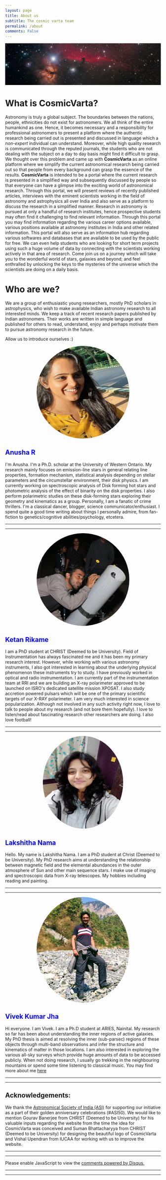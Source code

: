 ```yaml
---
layout: page
title: About us
subtitle: The cosmic varta team
permalink: /about
comments: False
---
```


<img src="assets/images/night_unsplash.jpg">




# What is CosmicVarta?

Astronomy is truly a global subject. The boundaries between the nations, people, ethnicities do not exist for astronomers. We all think of the entire humankind as one. Hence, it becomes necessary and a responsibility for professional astronomers to present a platform where the authentic research being carried out is presented and discussed in language which a *non-expert* individual can understand. Moreover, while high quality research is communicated through the reputed journals, the students who are not dealing with the subject on a day to day basis might find it difficult to grasp.
We thought over this problem and came up with **CosmicVarta** as an online platform where we simplify the current astronomical research being carried out so that people from every background can grasp the essence of the results. **CosmicVarta** is intended to be a portal where the current research is presented in a simplified way and subsequently discussed by people so that everyone can have a glimpse into the exciting world of astronomical research. Through this portal, we will present reviews of recently published articles, interviews with the eminent scientists working in the field of astronomy and astrophysics all over India and also serve as a platform to discuss the research in a simplified manner.
Research in astronomy is pursued at only a handful of research institutes, hence prospective students may often find it challenging to find relevant information. Through this portal you may find information regarding the various career options available, various positions available at astronomy institutes in India and other related information. This portal will also serve as an information hub regarding various softwares and databases that are available to be used by the public for free. We can even help students who are looking for short term projects using such a huge volume of data by connecting with the scientists working actively in that area of research.
Come join us on a journey which will take you to the wonderful world of stars, galaxies and beyond; and feel enthralled by unlocking the keys to the mysteries of the universe which the scientists are doing on a daily basis.



# Who  are we?

 We are a group of enthusiastic young researchers, mostly PhD scholars in astrophysics, who wish to make available lndian astronomy research to all interested minds. We keep a track of recent research papers published by lndian astronomers. Their works are written in simple language and published for others to read, understand, enjoy and perhaps motivate them to pursue astronomy research in the future.




Allow us to introduce ourselves :)


<p align="center">
  <img src="assets/images/anusha.jpg" height="300" width="300" style="border-radius:50%">
</p>


 <h2> <span style="color:blue">Anusha R</span></h2>


I'm Anusha. I'm a Ph.D. scholar at the University of Western Ontario. My research mainly focuses on emission-line stars in general relating line properties, formation mechanism, statistical analysis depending on stellar parameters and the circumstellar environment, their disk physics. I am currently working on spectroscopic analysis of Disk forming hot stars and photometric analysis of the effect of binarity on the disk properties. I also perform polarimetric studies on these disk-forming stars exploring their geometry and kinematics as a group. Personally, I am a fanatic of crime thrillers. I'm a classical dancer, blogger, science communicator/enthusiast. I spend quite a good time writing about things I personally admire, from fan-fiction to genetics/cognitive abilities/psychology, etcetera.

---
---



<p align="center">
  <img src="assets/images/ketan.jpg" height="auto" width="300" style="border-radius:50%">
</p>
<h2> <span style="color:blue">Ketan Rikame</span></h2>


I am a PhD student at CHRIST (Deemed to be University). Field of Instrumentation has always fascinated me and it has been my primary research interest. However, while working with various astronomy instruments, I also got interested in learning about the underlying physical phenomenon these instruments try to study. I have previously worked in optical and radio instrumentation. I am currently part of the instrumentation team at RRI and we are building an X-ray polarimeter approved to be launched on ISRO's dedicated satellite mission XPOSAT. I also study accretion powered pulsars which will be one of the primary scientific targets of our X-RAY polarimeter. I am very much interested in science popularization. Although not involved in any such activity right now, I love to talk to people about my research (and not bore them hopefully). I love to listen/read about fascinating research other researchers are doing. I also love football!


---
---

<p align="center">
  <img src="assets/images/lakshitha.jpg" height="300" width="260" style="border-radius:50%">
</p>
<h2> <span style="color:blue">Lakshitha Nama</span></h2>



Hello. My name is Lakshitha Nama. I am a PhD student at Christ (Deemed to be University). My PhD research aims at understanding the relationship between magnetic field and the elemental abundances in the outer atmosphere of Sun and other main sequence stars. I make use of imaging and spectroscopic data from X-ray telescopes. My hobbies including reading and painting.

---
---



<p align="center">
  <img src="assets/images/vivek.jpg" height="auto" width="300" style="border-radius:50%">
</p>

<h2> <span style="color:blue">Vivek Kumar Jha</span></h2>



Hi everyone. I am Vivek. I am a  Ph.D student at ARIES, Nainital. My research so far has been about understanding the inner regions of active galaxies.  My PhD thesis is aimed at resolving the inner (sub-parsec) regions of these objects through multi-band observations and infer the structure and kinematics of matter in those locations.  I am also interested in exploring the various all-sky surveys which provide huge amounts of data to be accessed publicly. When not doing research, I usually go trekking in the neighbouring mountains or spend some time listening to classical music. You may find more about me [here](https://viveikjha.github.io/)

---
---



## Acknowledgements:
We thank the [Astronomical Society of India (ASI)](https://www.astron-soc.in/) for supporting our initiative as a part of their golden anniversary celebrations (#ASI50). We would like to mention Gourav Banerjee from CHRIST (Deemed to be University) for his valuable inputs regarding the website from the time the idea for CosmicVarta was conceived and Suman Bhattacharyya from CHRIST (Deemed to be University) for designing the beautiful logo of CosmicVarta and Vishal Upendran from IUCAA for working with us to improve the website.


---
---


<div id="disqus_thread"></div>
<script>
    /**
    *  RECOMMENDED CONFIGURATION VARIABLES: EDIT AND UNCOMMENT THE SECTION BELOW TO INSERT DYNAMIC VALUES FROM YOUR PLATFORM OR CMS.
    *  LEARN WHY DEFINING THESE VARIABLES IS IMPORTANT: https://disqus.com/admin/universalcode/#configuration-variables    */
    /*
    var disqus_config = function () {
    this.page.url = PAGE_URL;  // Replace PAGE_URL with your page's canonical URL variable
    this.page.identifier = PAGE_IDENTIFIER; // Replace PAGE_IDENTIFIER with your page's unique identifier variable
    };
    */
    (function() { // DON'T EDIT BELOW THIS LINE
    var d = document, s = d.createElement('script');
    s.src = 'https://cosmicvarta-in.disqus.com/embed.js';
    s.setAttribute('data-timestamp', +new Date());
    (d.head || d.body).appendChild(s);
    })();
</script>
<noscript>Please enable JavaScript to view the <a href="https://disqus.com/?ref_noscript">comments powered by Disqus.</a></noscript>

---
---
